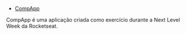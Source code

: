 * [CompApp](https://mariatheresahqs.github.io/CompApp/)

CompApp é uma aplicação criada como exercício durante a Next Level Week da Rocketseat.
